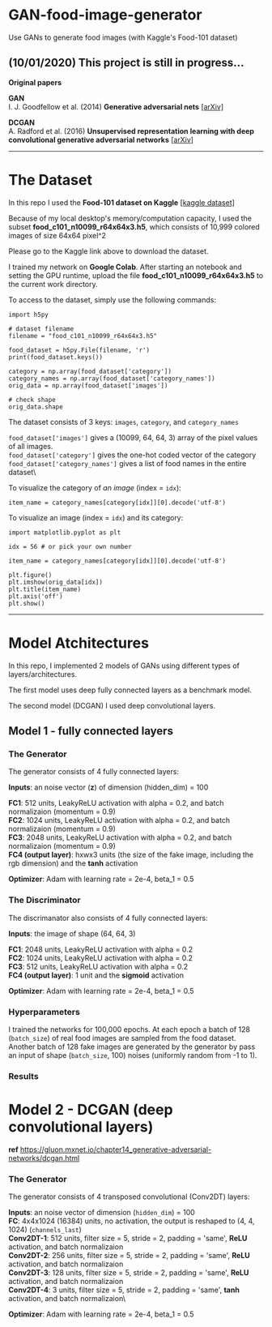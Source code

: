 # GAN-food-image-generator
Use GANs to generate food images (with Kaggle's Food-101 dataset)


## (10/01/2020) This project is still in progress... 


**Original papers**

**GAN**\
I. J. Goodfellow et al. (2014) **Generative adversarial nets** [[arXiv]](https://arxiv.org/abs/1406.2661)

**DCGAN**\
A. Radford et al. (2016) **Unsupervised representation learning with deep convolutional generative adversarial networks** [[arXiv](https://arxiv.org/abs/1511.06434)]


---
# The Dataset
In this repo I used the **Food-101 dataset on Kaggle** [[kaggle dataset]](https://www.kaggle.com/kmader/food41)

Because of my local desktop's memory/computation capacity, I used the subset **food_c101_n10099_r64x64x3.h5**, which consists of 10,999 colored images of size 64x64 pixel^2

Please go to the Kaggle link above to download the dataset.

I trained my network on **Google Colab**. After starting an notebook and setting the GPU runtime, upload the file **food_c101_n10099_r64x64x3.h5** to the current work directory.

To access to the dataset, simply use the following commands:

``` python3
import h5py

# dataset filename
filename = "food_c101_n10099_r64x64x3.h5"

food_dataset = h5py.File(filename, 'r')
print(food_dataset.keys())

category = np.array(food_dataset['category'])
category_names = np.array(food_dataset['category_names'])
orig_data = np.array(food_dataset['images'])

# check shape
orig_data.shape

```

The dataset consists of 3 keys: `images`, `category`, and `category_names` 

`food_dataset['images']` gives a (10099, 64, 64, 3) array of the pixel values of all images.\
`food_dataset['category']` gives the one-hot coded vector of the category\
`food_dataset['category_names']` gives a list of food names in the entire dataset\

To visualize the category of *an image* (index = `idx`):

``` python3
item_name = category_names[category[idx]][0].decode('utf-8')
```

To visualize an image (index = `idx`) and its category:

``` python3
import matplotlib.pyplot as plt

idx = 56 # or pick your own number

item_name = category_names[category[idx]][0].decode('utf-8')

plt.figure()
plt.imshow(orig_data[idx])
plt.title(item_name)
plt.axis('off')
plt.show()
```

---
# Model Atchitectures

In this repo, I implemented 2 models of GANs using different types of layers/architectures.

The first model uses deep fully connected layers as a benchmark model.

The second model (DCGAN) I used deep convolutional layers.


## Model 1 - fully connected layers

### The Generator

The generator consists of 4 fully connected layers:

**Inputs**: an noise vector (**z**) of dimension (hidden_dim) = 100

**FC1**: 512 units, LeakyReLU activation with alpha = 0.2, and batch normalizaion (momentum = 0.9)\
**FC2**: 1024 units, LeakyReLU activation with alpha = 0.2, and batch normalizaion (momentum = 0.9)\
**FC3**: 2048 units, LeakyReLU activation with alpha = 0.2, and batch normalizaion (momentum = 0.9)\
**FC4 (output layer)**: hxwx3 units (the size of the fake image, including the rgb dimension) and the **tanh** activation

**Optimizer**: Adam with learning rate = 2e-4, beta_1 = 0.5

### The Discriminator

The discrimanator also consists of 4 fully connected layers:

**Inputs**: the image of shape (64, 64, 3)

**FC1**: 2048 units, LeakyReLU activation with alpha = 0.2\
**FC2**: 1024 units, LeakyReLU activation with alpha = 0.2\
**FC3**: 512 units, LeakyReLU activation with alpha = 0.2\
**FC4 (output layer)**: 1 unit and the **sigmoid** activation

**Optimizer**: Adam with learning rate = 2e-4, beta_1 = 0.5

### Hyperparameters
I trained the networks for 100,000 epochs. At each epoch a batch of 128 (`batch_size`) of real food images are sampled from the food dataset. Another batch of 128 fake images are generated by the generator by pass an input of shape (`batch_size`, 100) noises (uniformly random from -1 to 1).

### Results



# Model 2 - DCGAN (deep convolutional layers)

**ref** https://gluon.mxnet.io/chapter14_generative-adversarial-networks/dcgan.html

### The Generator
The generator consists of 4 transposed convolutional (Conv2DT) layers:

**Inputs**: an noise vector of dimension (`hidden_dim`) = 100\
**FC**: 4x4x1024 (16384) units, no activation, the output is reshaped to (4, 4, 1024) (`channels_last`)\
**Conv2DT-1**: 512 units, filter size = 5, stride = 2, padding = 'same', **ReLU** activation, and batch normalizaion\
**Conv2DT-2**: 256 units, filter size = 5, stride = 2, padding = 'same', **ReLU** activation, and batch normalizaion\
**Conv2DT-3**: 128 units, filter size = 5, stride = 2, padding = 'same', **ReLU** activation, and batch normalizaion\
**Conv2DT-4**: 3 units, filter size = 5, stride = 2, padding = 'same', **tanh** activation, and batch normalizaion\

**Optimizer**: Adam with learning rate = 2e-4, beta_1 = 0.5





